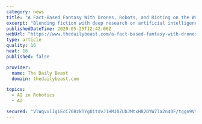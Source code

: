 ```yaml
---
category: news
title: "A Fact-Based Fantasy With Drones, Robots, and Rioting on the Washington Mall"
excerpt: "Blending fiction with deep research on artificial intelligence, this excerpt from \"Burn-In,\" a futuristic techno-thriller set in Washington, D.C., is both creepy and exciting."
publishedDateTime: 2020-05-25T12:42:00Z
webUrl: "https://www.thedailybeast.com/a-fact-based-fantasy-with-drones-robots-and-rioting-on-the-washington-mall"
type: article
quality: 16
heat: 16
published: false

provider:
  name: The Daily Beast
  domain: thedailybeast.com

topics:
  - AI in Robotics
  - AI

secured: "VlWqvxlIgiEcC70BzkTYgU1tdvJ1HMJ0ZUbJMtxH82OYW7la2n40F/tggn9Vtuip9+QjtZWFnL6WA0od8qUdGye3JjTqhX+osz88qoXbnSlhQ6k7PkuztrsLztyzyiciTm/nGFpYp/Ht4LZxPUUqBPICLrjfLJeSFNP6BNucXCkMQqS+uW8emHPF6rGFjkiofqirh7jEN9dIcbJOlT2rbN00lLU+4kq+5rKwGRt0AlkNm/Nismcuz+fN3suOw18tlJ+UlxB6kjaVtcdg83zp6a4q+GroCLJdx4zooBi9WZKUSnlmFq0+j1YBPHN0sTv6ssjcNrxwjcgU0r/kkL1098zWUhm+aPqOParIgs4Gg/bQyShqydHSfi6oYdnurrM+UG/DeiN38PpLkAq8Oe3TpCG7cLc4JOok2pExvkjfsgocWwhRNtp2VUVD7yUCGD8mXELOgA3ABlbaYX7cTO5zT+npM+sk/pXub4R3ms2l9ks=;qH/sdiQE+zK6aBYmthcKHA=="
---
```


